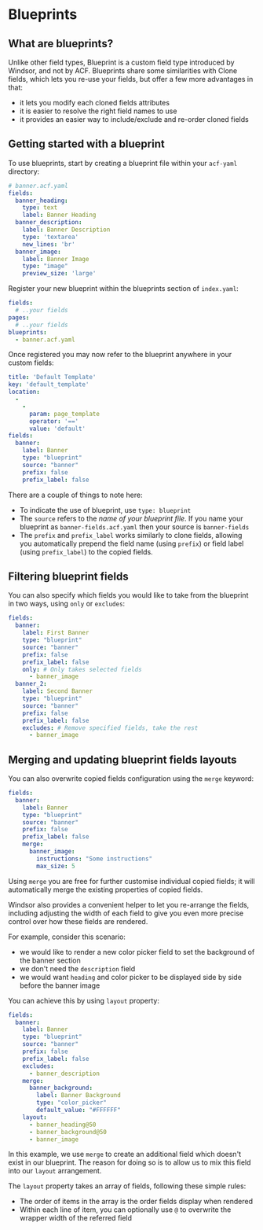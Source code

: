 # Blueprints

## What are blueprints?

Unlike other field types, Blueprint is a custom field type introduced by Windsor, and not by ACF. Blueprints share some similarities with Clone fields, which lets you re-use your fields, but offer a few more advantages in that:

- it lets you modify each cloned fields attributes
- it is easier to resolve the right field names to use
- it provides an easier way to include/exclude and re-order cloned fields

## Getting started with a blueprint

To use blueprints, start by creating a blueprint file within your `acf-yaml` directory:
```yaml
# banner.acf.yaml
fields:
  banner_heading:
    type: text
    label: Banner Heading
  banner_description:
    label: Banner Description
    type: 'textarea'
    new_lines: 'br'
  banner_image:
    label: Banner Image
    type: "image"
    preview_size: 'large'
```

Register your new blueprint within the blueprints section of `index.yaml`:
```yaml
fields:
  # ..your fields
pages:
  # ..your fields
blueprints:
  - banner.acf.yaml
```

Once registered you may now refer to the blueprint anywhere in your custom fields:
```yaml
title: 'Default Template'
key: 'default_template'
location:
  -
    -
      param: page_template
      operator: '=='
      value: 'default'
fields:
  banner:
    label: Banner
    type: "blueprint"
    source: "banner"
    prefix: false
    prefix_label: false
```

There are a couple of things to note here:
- To indicate the use of blueprint, use `type: blueprint`
- The `source` refers to the *name of your blueprint file*. If you name your blueprint as `banner-fields.acf.yaml` then your source is `banner-fields`
- The `prefix` and `prefix_label` works similarly to clone fields, allowing you automatically prepend the field name (using `prefix`) or field label (using `prefix_label`) to the copied fields.

## Filtering blueprint fields

You can also specify which fields you would like to take from the blueprint in two ways, using `only` or `excludes`:

```yaml
fields:
  banner:
    label: First Banner
    type: "blueprint"
    source: "banner"
    prefix: false
    prefix_label: false
    only: # Only takes selected fields
      - banner_image
  banner_2:
    label: Second Banner
    type: "blueprint"
    source: "banner"
    prefix: false
    prefix_label: false
    excludes: # Remove specified fields, take the rest
      - banner_image
```

## Merging and updating blueprint fields layouts

You can also overwrite copied fields configuration using the `merge` keyword:
```yaml
fields:
  banner:
    label: Banner
    type: "blueprint"
    source: "banner"
    prefix: false
    prefix_label: false
    merge:
      banner_image:
        instructions: "Some instructions"
        max_size: 5
```
Using `merge` you are free for further customise individual copied fields; it will automatically merge the existing properties of copied fields.

Windsor also provides a convenient helper to let you re-arrange the fields, including adjusting the width of each field to give you even more precise control over how these fields are rendered.

For example, consider this scenario:
- we would like to render a new color picker field to set the background of the banner section
- we don't need the `description` field
- we would want `heading` and color picker to be displayed side by side before the banner image

You can achieve this by using `layout` property:
```yaml
fields:
  banner:
    label: Banner
    type: "blueprint"
    source: "banner"
    prefix: false
    prefix_label: false
    excludes:
      - banner_description
    merge:
      banner_background:
        label: Banner Background
        type: "color_picker"
        default_value: "#FFFFFF"
    layout:
      - banner_heading@50
      - banner_background@50
      - banner_image
```

In this example, we use `merge` to create an additional field which doesn't exist in our blueprint. The reason for doing so is to allow us to mix this field into our `layout` arrangement.

The `layout` property takes an array of fields, following these simple rules:
- The order of items in the array is the order fields display when rendered
- Within each line of item, you can optionally use `@` to overwrite the wrapper width of the referred field
